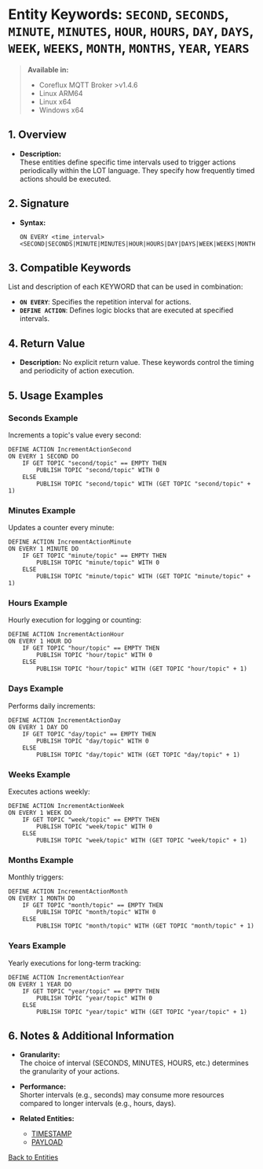 # Entity Keywords: `SECOND`, `SECONDS`, `MINUTE`, `MINUTES`, `HOUR`, `HOURS`, `DAY`, `DAYS`, `WEEK`, `WEEKS`, `MONTH`, `MONTHS`, `YEAR`, `YEARS`
> **Available in:**
> - Coreflux MQTT Broker >v1.4.6  
> - Linux ARM64 
> - Linux x64 
> - Windows x64 
## 1. Overview
- **Description:**  
  These entities define specific time intervals used to trigger actions periodically within the LOT language. They specify how frequently timed actions should be executed.

## 2. Signature
- **Syntax:**  
  ```lot
  ON EVERY <time_interval> <SECOND|SECONDS|MINUTE|MINUTES|HOUR|HOURS|DAY|DAYS|WEEK|WEEKS|MONTH|MONTHS|YEAR|YEARS>
  ```

## 3. Compatible Keywords
List and description of each KEYWORD that can be used in combination:
- **`ON EVERY`**: Specifies the repetition interval for actions.
- **`DEFINE ACTION`**: Defines logic blocks that are executed at specified intervals.

## 4. Return Value
- **Description:**
  No explicit return value. These keywords control the timing and periodicity of action execution.

## 5. Usage Examples

### Seconds Example
Increments a topic's value every second:

```lot
DEFINE ACTION IncrementActionSecond
ON EVERY 1 SECOND DO
    IF GET TOPIC "second/topic" == EMPTY THEN
        PUBLISH TOPIC "second/topic" WITH 0
    ELSE
        PUBLISH TOPIC "second/topic" WITH (GET TOPIC "second/topic" + 1)
```

### Minutes Example
Updates a counter every minute:

```lot
DEFINE ACTION IncrementActionMinute
ON EVERY 1 MINUTE DO
    IF GET TOPIC "minute/topic" == EMPTY THEN
        PUBLISH TOPIC "minute/topic" WITH 0
    ELSE
        PUBLISH TOPIC "minute/topic" WITH (GET TOPIC "minute/topic" + 1)
```

### Hours Example
Hourly execution for logging or counting:

```lot
DEFINE ACTION IncrementActionHour
ON EVERY 1 HOUR DO
    IF GET TOPIC "hour/topic" == EMPTY THEN
        PUBLISH TOPIC "hour/topic" WITH 0
    ELSE
        PUBLISH TOPIC "hour/topic" WITH (GET TOPIC "hour/topic" + 1)
```

### Days Example
Performs daily increments:

```lot
DEFINE ACTION IncrementActionDay
ON EVERY 1 DAY DO
    IF GET TOPIC "day/topic" == EMPTY THEN
        PUBLISH TOPIC "day/topic" WITH 0
    ELSE
        PUBLISH TOPIC "day/topic" WITH (GET TOPIC "day/topic" + 1)
```

### Weeks Example
Executes actions weekly:

```lot
DEFINE ACTION IncrementActionWeek
ON EVERY 1 WEEK DO
    IF GET TOPIC "week/topic" == EMPTY THEN
        PUBLISH TOPIC "week/topic" WITH 0
    ELSE
        PUBLISH TOPIC "week/topic" WITH (GET TOPIC "week/topic" + 1)
```

### Months Example
Monthly triggers:

```lot
DEFINE ACTION IncrementActionMonth
ON EVERY 1 MONTH DO
    IF GET TOPIC "month/topic" == EMPTY THEN
        PUBLISH TOPIC "month/topic" WITH 0
    ELSE
        PUBLISH TOPIC "month/topic" WITH (GET TOPIC "month/topic" + 1)
```

### Years Example
Yearly executions for long-term tracking:

```lot
DEFINE ACTION IncrementActionYear
ON EVERY 1 YEAR DO
    IF GET TOPIC "year/topic" == EMPTY THEN
        PUBLISH TOPIC "year/topic" WITH 0
    ELSE
        PUBLISH TOPIC "year/topic" WITH (GET TOPIC "year/topic" + 1)
```

## 6. Notes & Additional Information
- **Granularity:**  
  The choice of interval (SECONDS, MINUTES, HOURS, etc.) determines the granularity of your actions.

- **Performance:**  
  Shorter intervals (e.g., seconds) may consume more resources compared to longer intervals (e.g., hours, days).

- **Related Entities:**

  - [TIMESTAMP](../TIMESTAMP/TIMESTAMP.md)
  - [PAYLOAD](../PAYLOAD/PAYLOAD.md)

[Back to Entities](../Entities.md)

